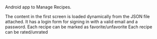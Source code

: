 Android app to Manage Recipes.

The content in the first screen is loaded dynamically from the JSON file attached.
It has a login form for signing in with a valid email and a password.
Each recipe can be marked as favorite/unfavorite
Each recipe can be rated/unrated